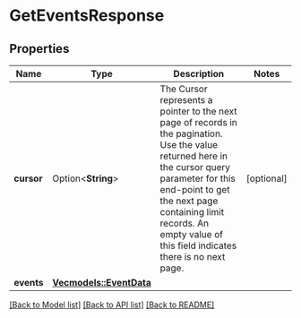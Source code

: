 # GetEventsResponse

## Properties

Name | Type | Description | Notes
------------ | ------------- | ------------- | -------------
**cursor** | Option<**String**> | The Cursor represents a pointer to the next page of records in the pagination. Use the value returned here in the cursor query parameter for this end-point to get the next page containing limit records. An empty value of this field indicates there is no next page. | [optional]
**events** | [**Vec<models::EventData>**](EventData.md) |  | 

[[Back to Model list]](../README.md#documentation-for-models) [[Back to API list]](../README.md#documentation-for-api-endpoints) [[Back to README]](../README.md)


